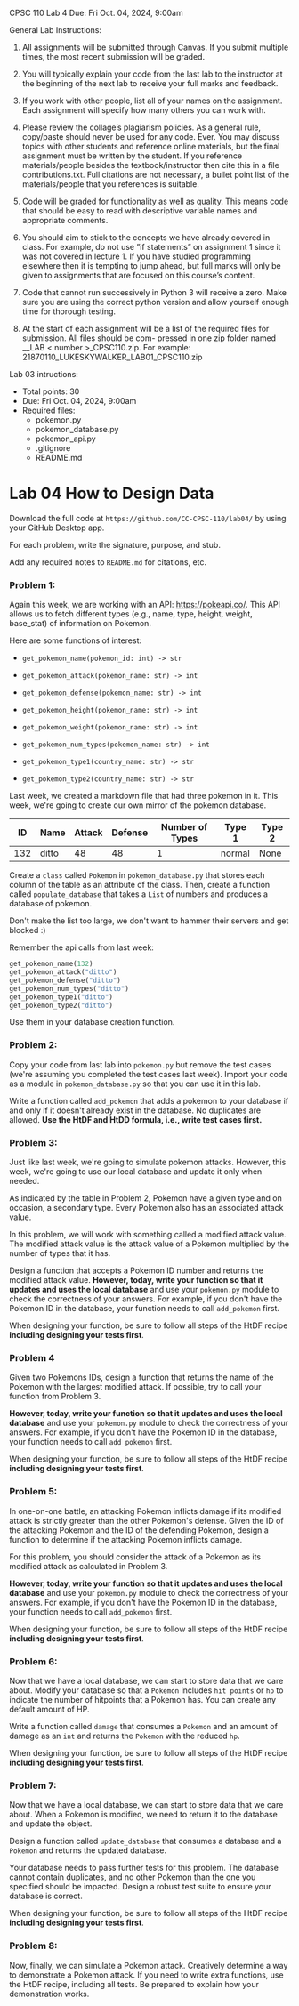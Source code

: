 CPSC 110 Lab 4 Due: Fri Oct. 04, 2024, 9:00am

General Lab Instructions:
1. All assignments will be submitted through Canvas. If you submit multiple times, the most recent submission will be graded.

2. You will typically explain your code from the last lab to the instructor at the beginning of the next lab to receive your full marks and feedback.

3. If you work with other people, list all of your names on the assignment. Each assignment will specify how many others you can work with.

4. Please review the collage’s plagiarism policies. As a general rule, copy/paste should never be used for any code. Ever. You may discuss topics with other students and reference online materials, but the final assignment must be written by the student. If you reference materials/people besides the textbook/instructor then cite this in a file contributions.txt. Full citations are not necessary, a bullet point list of the materials/people that you references is suitable.

5. Code will be graded for functionality as well as quality. This means code that should be easy to read with descriptive variable names and appropriate comments.

6. You should aim to stick to the concepts we have already covered in class. For example, do not use ”if statements” on assignment 1 since it was not covered in lecture 1. If you have studied programming elsewhere then it is tempting to jump ahead, but full marks will only be given to assignments that are focused on this course’s content.

7. Code that cannot run successively in Python 3 will receive a zero. Make sure you are using the correct python version and allow yourself enough time for thorough testing.

8. At the start of each assignment will be a list of the required files for submission. All files should be com- pressed in one zip folder named <studentnumber>_<yourname >_LAB < number >_CPSC110.zip. For example: 21870110_LUKESKYWALKER_LAB01_CPSC110.zip

Lab 03 intructions:
- Total points: 30
- Due: Fri Oct. 04, 2024, 9:00am
- Required files:
  - pokemon.py
  - pokemon_database.py
  - pokemon_api.py
  - .gitignore
  - README.md



# Lab 04 How to Design Data

Download the full code at `https://github.com/CC-CPSC-110/lab04/` by using your GitHub Desktop app.

For each problem, write the signature, purpose, and stub. 

Add any required notes to `README.md` for citations, etc.

### Problem 1:

Again this week, we are working with an API: https://pokeapi.co/. This API allows us to fetch different types (e.g., name, type, height, weight, base_stat) of information on Pokemon.

Here are some functions of interest:

- `get_pokemon_name(pokemon_id: int) -> str`


- `get_pokemon_attack(pokemon_name: str) -> int`


- `get_pokemon_defense(pokemon_name: str) -> int`


- `get_pokemon_height(pokemon_name: str) -> int`


- `get_pokemon_weight(pokemon_name: str) -> int`


- `get_pokemon_num_types(pokemon_name: str) -> int`


- `get_pokemon_type1(country_name: str) -> str`


- `get_pokemon_type2(country_name: str) -> str`


Last week, we created a markdown file that had three pokemon in it. This week, we're going to create our own mirror of the pokemon database.

| ID  | Name       | Attack | Defense | Number of Types | Type 1  | Type 2  |
| --- | ---        | ---    | ---     | ---             | ---     | ---     |
| 132 | ditto      | 48     | 48      | 1               | normal  | None    |

Create a `class` called `Pokemon` in `pokemon_database.py` that stores each column of the table as an attribute of the class. Then, create a function called `populate_database` that takes a `List` of numbers and produces a database of pokemon.

Don't make the list too large, we don't want to hammer their servers and get blocked :) 

Remember the api calls from last week:

```python
get_pokemon_name(132)
get_pokemon_attack("ditto")
get_pokemon_defense("ditto")
get_pokemon_num_types("ditto")
get_pokemon_type1("ditto")
get_pokemon_type2("ditto")
```

Use them in your database creation function.

### Problem 2:
Copy your code from last lab into `pokemon.py` but remove the test cases (we're assuming you completed the test cases last week). Import your code as a module in `pokemon_database.py` so that you can use it in this lab. 

Write a function called `add_pokemon` that adds a pokemon to your database if and only if it doesn't already exist in the database. No duplicates are allowed. **Use the HtDF and HtDD formula, i.e., write test cases first.**

### Problem 3:

Just like last week, we're going to simulate pokemon attacks. However, this week, we're going to use our local database and update it only when needed.

As indicated by the table in Problem 2, Pokemon have a given type and on occasion, a secondary type. Every Pokemon also has an associated attack value.

In this problem, we will work with something called a modified attack value. The modified attack value is the attack value of a Pokemon multiplied by the number of types that it has.

Design a function that accepts a Pokemon ID number and returns the modified attack value. **However, today, write your function so that it updates and uses the local database** and use your `pokemon.py` module to check the correctness of your answers. For example, if you don't have the Pokemon ID in the database, your function needs to call `add_pokemon` first.

When designing your function, be sure to follow all steps of the HtDF recipe **including designing your tests first**.

### Problem 4
Given two Pokemons IDs, design a function that returns the name of the Pokemon with the largest modified attack. If possible, try to call your function from Problem 3.

**However, today, write your function so that it updates and uses the local database** and use your `pokemon.py` module to check the correctness of your answers. For example, if you don't have the Pokemon ID in the database, your function needs to call `add_pokemon` first.

When designing your function, be sure to follow all steps of the HtDF recipe **including designing your tests first**. 

### Problem 5:

In one-on-one battle, an attacking Pokemon inflicts damage if its modified attack is strictly greater than the other Pokemon's defense.  Given the ID of the attacking Pokemon and the ID of the defending Pokemon, design a function to determine if the attacking Pokemon inflicts damage. 

For this problem, you should consider the attack of a Pokemon as its modified attack as calculated in Problem 3.

**However, today, write your function so that it updates and uses the local database** and use your `pokemon.py` module to check the correctness of your answers. For example, if you don't have the Pokemon ID in the database, your function needs to call `add_pokemon` first.

When designing your function, be sure to follow all steps of the HtDF recipe **including designing your tests first**.

### Problem 6:
Now that we have a local database, we can start to store data that we care about. Modify your database so that a `Pokemon` includes `hit points` or `hp` to indicate the number of hitpoints that a Pokemon has. You can create any default amount of HP.

Write a function called `damage` that consumes a `Pokemon` and an amount of damage as an `int` and returns the `Pokemon` with the reduced `hp`.

When designing your function, be sure to follow all steps of the HtDF recipe **including designing your tests first**.

### Problem 7:
Now that we have a local database, we can start to store data that we care about. When a Pokemon is modified, we need to return it to the database and update the object.

Design a function called `update_database` that consumes a database and a `Pokemon` and returns the updated database. 

Your database needs to pass further tests for this problem. The database cannot contain duplicates, and no other Pokemon than the one you specified should be impacted. Design a robust test suite to ensure your database is correct.

When designing your function, be sure to follow all steps of the HtDF recipe **including designing your tests first**.

### Problem 8:
Now, finally, we can simulate a Pokemon attack. Creatively determine a way to demonstrate a Pokemon attack. If you need to write extra functions, use the HtDF recipe, including all tests. Be prepared to explain how your demonstration works.

